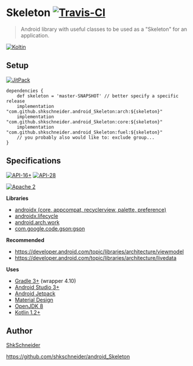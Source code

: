 Skeleton [![Travis-CI](https://travis-ci.org/shkschneider/android_Skeleton.svg?branch=master)](https://travis-ci.org/shkschneider/android_Skeleton)
========

> Android library with useful classes to be used as a "Skeleton" for an application.

[![Koltin](https://github.com/JetBrains/kotlin-workshop/raw/master/kotlinlogo.png)](https://kotlinlang.org)

Setup
-----

[![JitPack](https://jitpack.io/v/com.github.shkschneider/android_Skeleton.svg)](https://jitpack.io/#shkschneider/android_Skeleton/9.2.0)

```
dependencies {
    def skeleton = 'master-SNAPSHOT' // better specify a specific release
    implementation "com.github.shkschneider.android_Skeleton:arch:${skeleton}"
    implementation "com.github.shkschneider.android_Skeleton:core:${skeleton}"
    implementation "com.github.shkschneider.android_Skeleton:fuel:${skeleton}"
    // you probably also would like to: exclude group...
}
```

Specifications
--------------

[![API-16+](https://img.shields.io/badge/API-16+-blue.svg?style=flat)](https://developer.android.com/reference/android/os/Build.VERSION_CODES.html#JELLY_BEAN)
[![API-28](https://img.shields.io/badge/API-28-green.svg?style=flat)](https://developer.android.com/reference/android/os/Build.VERSION_CODES.html#P)

[![Apache 2](https://img.shields.io/badge/license-Apache%202-blue.svg?style=flat)](https://raw.githubusercontent.com/shkschneider/android_Skeleton/master/LICENSE)

**Libraries**

- [androidx (core, appcompat, recyclerview, palette, preference)](https://developer.android.com/jetpack/androidx/)
- [androidx.lifecycle](https://developer.android.com/topic/libraries/architecture/lifecycle)
- [android.arch.work](https://developer.android.com/topic/libraries/architecture/workmanager/)
- [com.google.code.gson:gson](https://github.com/google/gson)

**Recommended**

- https://developer.android.com/topic/libraries/architecture/viewmodel
- https://developer.android.com/topic/libraries/architecture/livedata

**Uses**

- [Gradle 3+](https://developer.android.com/studio/build/index.html) (wrapper 4.10)
- [Android Studio 3+](https://developer.android.com/studio/index.html)
- [Android Jetpack](https://developer.android.com/jetpack/)
- [Material Design](http://www.google.com/design/spec/material-design/introduction.html)
- [OpenJDK 8](http://openjdk.java.net/projects/jdk8/)
- [Kotlin 1.2+](https://kotlinlang.org/)

Author
------

[ShkSchneider](https://shkschneider.github.io)

https://github.com/shkschneider/android_Skeleton
